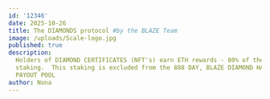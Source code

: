 ```yaml
---
id: '12346'
date: 2025-10-26
title: The DIAMONDS protocol #by the BLAZE Team
image: /uploads/Scale-logo.jpg
published: true
description:
  Holders of DIAMOND CERTIFICATES (NFT's) earn ETH rewards - 80% of the BLAZE that is taken in from mining, is then staked by the DIAMONDS protocol, via public callable functions into the BLAZE protocol
  staking.  This staking is excluded from the 888 DAY, BLAZE DIAMOND HAND CLUB
  PAYOUT POOL
author: Nona
---
```


